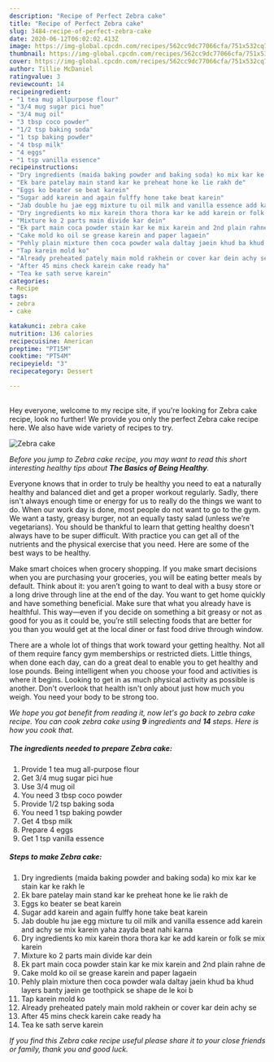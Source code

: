 ```yaml
---
description: "Recipe of Perfect Zebra cake"
title: "Recipe of Perfect Zebra cake"
slug: 3484-recipe-of-perfect-zebra-cake
date: 2020-06-12T06:02:02.413Z
image: https://img-global.cpcdn.com/recipes/562cc9dc77066cfa/751x532cq70/zebra-cake-recipe-main-photo.jpg
thumbnail: https://img-global.cpcdn.com/recipes/562cc9dc77066cfa/751x532cq70/zebra-cake-recipe-main-photo.jpg
cover: https://img-global.cpcdn.com/recipes/562cc9dc77066cfa/751x532cq70/zebra-cake-recipe-main-photo.jpg
author: Tillie McDaniel
ratingvalue: 3
reviewcount: 14
recipeingredient:
- "1 tea mug allpurpose flour"
- "3/4 mug sugar pici hue"
- "3/4 mug oil"
- "3 tbsp coco powder"
- "1/2 tsp baking soda"
- "1 tsp baking powder"
- "4 tbsp milk"
- "4 eggs"
- "1 tsp vanilla essence"
recipeinstructions:
- "Dry ingredients (maida baking powder and baking soda) ko mix kar ke stain kar ke rakh le"
- "Ek bare patelay main stand kar ke preheat hone ke lie rakh de"
- "Eggs ko beater se beat karein"
- "Sugar add karein and again fulffy hone take beat karein"
- "Jab double hu jae egg mixture tu oil milk and vanilla essence add karein and achy se mix karein yaha zayda beat nahi karna"
- "Dry ingredients ko mix karein thora thora kar ke add karein or folk se mix karein"
- "Mixture ko 2 parts main divide kar dein"
- "Ek part main coca powder stain kar ke mix karein and 2nd plain rahne de"
- "Cake mold ko oil se grease karein and paper lagaein"
- "Pehly plain mixture then coca powder wala daltay jaein khud ba khud layers banty jaein ge toothpick se shape de le koi b"
- "Tap karein mold ko"
- "Already preheated pately main mold rakhein or cover kar dein achy se"
- "After 45 mins check karein cake ready ha"
- "Tea ke sath serve karein"
categories:
- Recipe
tags:
- zebra
- cake

katakunci: zebra cake 
nutrition: 136 calories
recipecuisine: American
preptime: "PT15M"
cooktime: "PT54M"
recipeyield: "3"
recipecategory: Dessert

---
```

<br>
Hey everyone, welcome to my recipe site, if you're looking for Zebra cake recipe, look no further! We provide you only the perfect Zebra cake recipe here. We also have wide variety of recipes to try.
<br>


![Zebra cake](https://img-global.cpcdn.com/recipes/562cc9dc77066cfa/751x532cq70/zebra-cake-recipe-main-photo.jpg)

<i>Before you jump to Zebra cake recipe, you may want to read this short interesting healthy tips about <strong>The Basics of Being Healthy</strong>.</i>

Everyone knows that in order to truly be healthy you need to eat a naturally healthy and balanced diet and get a proper workout regularly. Sadly, there isn't always enough time or energy for us to really do the things we want to do. When our work day is done, most people do not want to go to the gym. We want a tasty, greasy burger, not an equally tasty salad (unless we’re vegetarians). You should be thankful to learn that getting healthy doesn't always have to be super difficult. With practice you can get all of the nutrients and the physical exercise that you need. Here are some of the best ways to be healthy.

Make smart choices when grocery shopping. If you make smart decisions when you are purchasing your groceries, you will be eating better meals by default. Think about it: you aren’t going to want to deal with a busy store or a long drive through line at the end of the day. You want to get home quickly and have something beneficial. Make sure that what you already have is healthful. This way—even if you decide on something a bit greasy or not as good for you as it could be, you’re still selecting foods that are better for you than you would get at the local diner or fast food drive through window.

There are a whole lot of things that work toward your getting healthy. Not all of them require fancy gym memberships or restricted diets. Little things, when done each day, can do a great deal to enable you to get healthy and lose pounds. Being intelligent when you choose your food and activities is where it begins. Looking to get in as much physical activity as possible is another. Don't overlook that health isn't only about just how much you weigh. You need your body to be strong too. 


<i>We hope you got benefit from reading it, now let's go back to zebra cake recipe. You can cook zebra cake using <strong>9</strong> ingredients and <strong>14</strong> steps. Here is how you cook that.
</i>

##### The ingredients needed to prepare Zebra cake:

1. Provide 1 tea mug all-purpose flour
1. Get 3/4 mug sugar pici hue
1. Use 3/4 mug oil
1. You need 3 tbsp coco powder
1. Provide 1/2 tsp baking soda
1. You need 1 tsp baking powder
1. Get 4 tbsp milk
1. Prepare 4 eggs
1. Get 1 tsp vanilla essence


##### Steps to make Zebra cake:

1. Dry ingredients (maida baking powder and baking soda) ko mix kar ke stain kar ke rakh le
1. Ek bare patelay main stand kar ke preheat hone ke lie rakh de
1. Eggs ko beater se beat karein
1. Sugar add karein and again fulffy hone take beat karein
1. Jab double hu jae egg mixture tu oil milk and vanilla essence add karein and achy se mix karein yaha zayda beat nahi karna
1. Dry ingredients ko mix karein thora thora kar ke add karein or folk se mix karein
1. Mixture ko 2 parts main divide kar dein
1. Ek part main coca powder stain kar ke mix karein and 2nd plain rahne de
1. Cake mold ko oil se grease karein and paper lagaein
1. Pehly plain mixture then coca powder wala daltay jaein khud ba khud layers banty jaein ge toothpick se shape de le koi b
1. Tap karein mold ko
1. Already preheated pately main mold rakhein or cover kar dein achy se
1. After 45 mins check karein cake ready ha
1. Tea ke sath serve karein


<i>If you find this Zebra cake recipe useful please share it to your close friends or family, thank you and good luck.</i>
